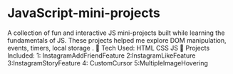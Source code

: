# JavaScript-mini-projects
A collection of fun and interactive JS mini-projects built while learning the fundamentals of JS. These projects helped me explore DOM manipulation, events, timers, local storage .  🔧 Tech Used: HTML CSS JS  📁 Projects Included: 1: InstagramAddFriendFeature  2:InstagramLikeFeature  3:InstagramStoryFeature  4: CustomCursor  5:MultipleImageHovering
